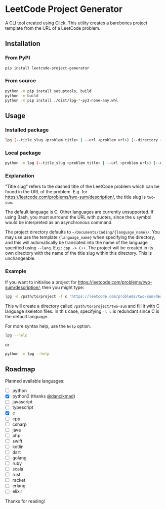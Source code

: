 # LeetCode Project Generator

A CLI tool created using [Click](https://click.palletsprojects.com/en/8.1.x/).
This utility creates a barebones project template from the URL of a LeetCode problem.

## Installation

### From PyPI

```sh
pip install leetcode-project-generator
```

### From source

```sh
python -m pip install setuptools, build
python -m build
python -m pip install ./dist/lpg-*-py3-none-any.whl
```

## Usage

### Installed package

```sh
lpg (--title_slug <problem title> | --url <problem url>) [--directory <project directory>] [--lang <language>] [--force] [--git-init]
```

### Local package

```sh
python -m lpg (--title_slug <problem title> | --url <problem url>) [--directory <project directory>] [--lang <language>] [--force] [--git-init]
```

### Explanation

"Title slug" refers to the dashed title of the LeetCode problem which can be found in the URL of the problem.
E.g. for <https://leetcode.com/problems/two-sum/description/>, the title slug is `two-sum`.

The default language is C. Other languages are currently unsupported.
If using Bash, you must surround the URL with quotes, since the `&` symbol would be interpreted as an asynchronous command.

The project directory defaults to `~/Documents/Coding/{language_name}/`. You may use use the template `{language_name}` when specifying the directory, and this will automatically be translated into the name of the language specified using `--lang`. E.g.: `cpp -> C++`.
The project will be created in its own directory with the name of the title slug within this directory. This is unchangeable.

### Example

If you want to initialise a project for <https://leetcode.com/problems/two-sum/description/>, then you might type:

```sh
lpg -d /path/to/project -l c 'https://leetcode.com/problems/two-sum/description/'
```

This will create a directory called `/path/to/project/two-sum` and fill it with C language skeleton files. In this case, specifying `-l c` is redundant since C is the default language.

For more syntax help, use the `help` option.

```sh
lpg --help
```

or

```sh
python -m lpg --help
```

## Roadmap

Planned available languages:

- [ ] python
- [x] python3 (thanks [@dancikmad](https://github.com/dancikmad))
- [ ] javascript
- [ ] typescript
- [x] c
- [ ] cpp
- [ ] csharp
- [ ] java
- [ ] php
- [ ] swift
- [ ] kotlin
- [ ] dart
- [ ] golang
- [ ] ruby
- [ ] scala
- [ ] rust
- [ ] racket
- [ ] erlang
- [ ] elixir

Thanks for reading!
